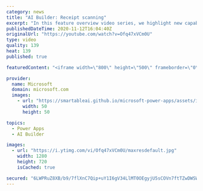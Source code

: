 ```yaml
---
category: news
title: "AI Builder: Receipt scanning"
excerpt: "In this feature overview video series, we highlight new capabilities included in the latest update to AI Builder.  Receipt scanning is a new AI Builder feature that processes receipts to identify and extract information. The AI model identifies receipt data, merchant information, total price, and taxes"
publishedDateTime: 2020-11-12T16:04:40Z
originalUrl: "https://youtube.com/watch?v=Ofq47xVCm0U"
type: video
quality: 139
heat: 139
published: true

featuredContent: "<iframe width=\"800\" height=\"500\" frameborder=\"0\" src=\"https://www.youtube.com/embed/Ofq47xVCm0U\" allow=\"accelerometer; autoplay; encrypted-media; gyroscope; picture-in-picture\" allowfullscreen></iframe>"

provider:
  name: Microsoft
  domain: microsoft.com
  images:
    - url: "https://smartableai.github.io/microsoft-power-apps/assets/images/organizations/microsoft.com-50x50.jpg"
      width: 50
      height: 50

topics:
  - Power Apps
  - AI Builder

images:
  - url: "https://i.ytimg.com/vi/Ofq47xVCm0U/maxresdefault.jpg"
    width: 1280
    height: 720
    isCached: true

secured: "6LWPRuZ8XB/b9/7flXnC7Qip+uY1I6gV34LlMT0OEgyjU5sCOVn7ftTZwDWSWjdhjiUK42sB1Wm+m/PsqIvOzxc4aT2xFtEakZUP5qN5V6OrWnfflK/9Vehf+qVvf5uzSFnNZuDUJH81Q06NFlLu6C+EUh/VOT5nSpWrenFGC2opl9PyaMQK+PyqCGzRQ9K9XR70Tr4yMv/CEgzVWYRaF5OIcKv4tY5LyttBj0bdjX1NT1vMzr8EgtP3cQRlJHvoqPqGHsnpvuRu9ZgT5llVoiawPpWXQDndPuB1C6AClTM/Vx1ZlYuAMXlREApaQ0VYKGX/Z0iuK9S+FbK8nrCk8caV9Cg8XkjL4jlmLrduE2BAdgD3flinhvY6OSi7tdDC2STuI5bTwcR7FbRWj5LQveeV7FJFYh0alrIedvouo5I=;LLqUtMngi0lwbSaQbaQcpQ=="
---
```


